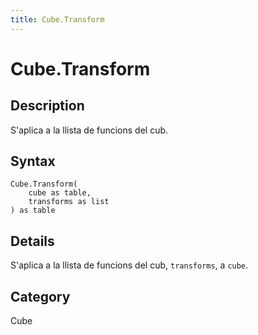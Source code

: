 ```yaml
---
title: Cube.Transform
---
```


# Cube.Transform


## Description

S&#39;aplica a la llista de funcions del cub.


## Syntax

```powerquery
Cube.Transform(
    cube as table,
    transforms as list
) as table
```


## Details

S'aplica a la llista de funcions del cub, <code>transforms</code>, a <code>cube</code>.



## Category
Cube

